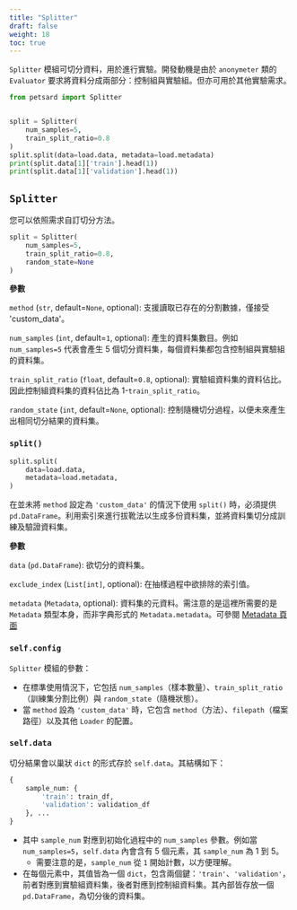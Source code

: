 ```yaml
---
title: "Splitter"
draft: false
weight: 18
toc: true
---
```


`Splitter` 模組可切分資料，用於進行實驗。開發動機是由於 `anonymeter` 類的 `Evaluator` 要求將資料分成兩部分：控制組與實驗組。但亦可用於其他實驗需求。

```Python
from petsard import Splitter


split = Splitter(
    num_samples=5,
    train_split_ratio=0.8
)
split.split(data=load.data, metadata=load.metadata)
print(split.data[1]['train'].head(1))
print(split.data[1]['validation'].head(1))
```

## `Splitter`

您可以依照需求自訂切分方法。

```Python
split = Splitter(
    num_samples=5,
    train_split_ratio=0.8,
    random_state=None
)
```

**參數**

`method` (`str`, default=`None`, optional): 支援讀取已存在的分割數據，僅接受 'custom_data'。

`num_samples` (`int`, default=`1`, optional): 產生的資料集數目。例如 `num_samples=5` 代表會產生 5 個切分資料集，每個資料集都包含控制組與實驗組的資料集。

`train_split_ratio` (`float`, default=`0.8`, optional): 實驗組資料集的資料佔比。因此控制組資料集的資料佔比為 1-`train_split_ratio`。

`random_state` (`int`, default=`None`, optional): 控制隨機切分過程，以便未來產生出相同切分結果的資料集。

### `split()`

```Python
split.split(
    data=load.data,
    metadata=load.metadata,
)
```

在並未將 `method` 設定為 `'custom_data'` 的情況下使用 `split()` 時，必須提供 `pd.DataFrame`。利用索引來進行拔靴法以生成多份資料集，並將資料集切分成訓練及驗證資料集。

**參數**

`data` (`pd.DataFrame`): 欲切分的資料集。

`exclude_index` (`List[int]`, optional): 在抽樣過程中欲排除的索引值。

`metadata` (`Metadata`, optional): 資料集的元資料。需注意的是這裡所需要的是 `Metadata` 類型本身，而非字典形式的 `Metadata.metadata`。可參閱 [Metadata 頁面](petsard/zh-tw/docs/usage/05_metadata/)

### `self.config`

`Splitter` 模組的參數：

- 在標準使用情況下，它包括 `num_samples`（樣本數量）、`train_split_ratio`（訓練集分割比例）與 `random_state`（隨機狀態）。
- 當 `method` 設為 `'custom_data'` 時，它包含 `method`（方法）、`filepath`（檔案路徑）以及其他 `Loader` 的配置。

### `self.data`

切分結果會以巢狀 `dict` 的形式存於 `self.data`。其結構如下：

```Python
{
    sample_num: {
        'train': train_df,
        'validation': validation_df
    }, ...
}
```

- 其中 `sample_num` 對應到初始化過程中的 `num_samples` 參數。例如當 `num_samples=5`，`self.data` 內會含有 5 個元素，其 `sample_num` 為 1 到 5。
  - 需要注意的是，`sample_num` 從 `1` 開始計數，以方便理解。
- 在每個元素中，其值皆為一個 `dict`，包含兩個鍵：`'train'`、`'validation'`，前者對應到實驗組資料集，後者對應到控制組資料集。其內部皆存放一個 `pd.DataFrame`，為切分後的資料集。
